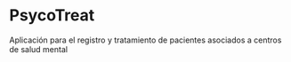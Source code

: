 # PsycoTreat
Aplicación para el registro y tratamiento de pacientes asociados a centros de salud mental
